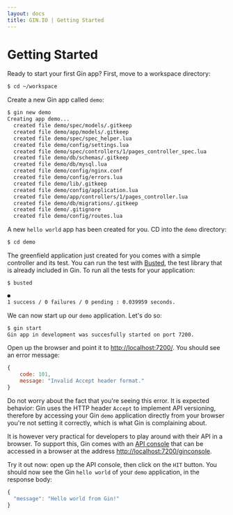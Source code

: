 ```yaml
---
layout: docs
title: GIN.IO | Getting Started
---
```



# Getting Started

Ready to start your first Gin app? First, move to a workspace directory:

```bash
$ cd ~/workspace
```

Create a new Gin app called `demo`:

```bash
$ gin new demo
Creating app demo...
  created file demo/spec/models/.gitkeep
  created file demo/app/models/.gitkeep
  created file demo/spec/spec_helper.lua
  created file demo/config/settings.lua
  created file demo/spec/controllers/1/pages_controller_spec.lua
  created file demo/db/schemas/.gitkeep
  created file demo/db/mysql.lua
  created file demo/config/nginx.conf
  created file demo/config/errors.lua
  created file demo/lib/.gitkeep
  created file demo/config/application.lua
  created file demo/app/controllers/1/pages_controller.lua
  created file demo/db/migrations/.gitkeep
  created file demo/.gitignore
  created file demo/config/routes.lua
```

A new `hello world` app has been created for you. CD into the `demo` directory:

```bash
$ cd demo
```

The greenfield application just created for you comes with a simple controller and its test. You can run the test with
[Busted](http://olivinelabs.com/busted/), the test library that is already included in Gin. To run all the tests for your application:

```bash
$ busted

●
1 success / 0 failures / 0 pending : 0.039959 seconds.
```

We can now start up our `demo` application. Let's do so:

```bash
$ gin start
Gin app in development was succesfully started on port 7200.
```

Open up the browser and point it to [http://localhost:7200/](http://localhost:7200/). You should see an error message:

```javascript
{
    code: 101,
    message: "Invalid Accept header format."
}
```
Do not worry about the fact that you're seeing this error. It is expected behavior: Gin uses the HTTP header `Accept` to implement API versioning, therefore by accessing your Gin `demo` application directly from your browser you're not setting it correctly, which is what Gin is complaining about.

It is however very practical for developers to play around with their API in a browser. To support this, Gin comes with an [API console](/docs/api_console.html) that can be accessed in a browser at the address [http://localhost:7200/ginconsole](http://localhost:7200/ginconsole).

Try it out now: open up the API console, then click on the `HIT` button. You should now see the Gin `hello world` of your `demo` application, in the response body:

```javascript
{
  "message": "Hello world from Gin!"
}
```
